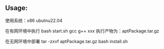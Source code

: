 ## Usage:
使用系统：x86 ubutnu22.04

在有网环境中执行
bash start.sh gcc g++ xxx
执行产物为：aptPackage.tar.gz


在无网环境中部署
tar -zxvf aptPackage.tar.gz
bash install.sh 





